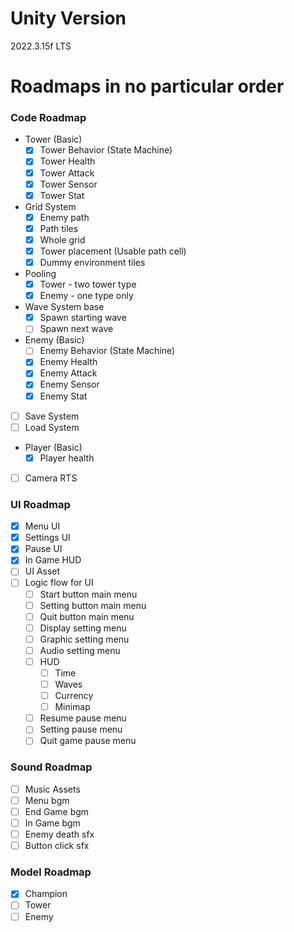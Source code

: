 # Unity Version
2022.3.15f LTS

# Roadmaps in no particular order
### Code Roadmap
- Tower (Basic)
  - [x] Tower Behavior (State Machine)
  - [x] Tower Health
  - [x] Tower Attack
  - [x] Tower Sensor
  - [x] Tower Stat
- Grid System
  - [x] Enemy path
  - [x] Path tiles
  - [x] Whole grid
  - [x] Tower placement (Usable path cell)
  - [x] Dummy environment tiles
- Pooling
  - [x] Tower - two tower type
  - [x] Enemy - one type only
- Wave System base
  - [x] Spawn starting wave
  - [ ] Spawn next wave
- Enemy (Basic)
  - [ ] Enemy Behavior (State Machine)
  - [x] Enemy Health
  - [x] Enemy Attack
  - [x] Enemy Sensor
  - [x] Enemy Stat
- [ ] Save System
- [ ] Load System
- Player (Basic)
  - [x] Player health
- [ ] Camera RTS

### UI Roadmap
- [x] Menu UI
- [x] Settings UI
- [x] Pause UI
- [x] In Game HUD
- [ ] UI Asset
- [ ] Logic flow for UI
  - [ ] Start button main menu
  - [ ] Setting button main menu
  - [ ] Quit button main menu
  - [ ] Display setting menu
  - [ ] Graphic setting menu
  - [ ] Audio setting menu
  - [ ] HUD
    - [ ] Time
    - [ ] Waves
    - [ ] Currency
    - [ ] Minimap
  - [ ] Resume pause menu
  - [ ] Setting pause menu
  - [ ] Quit game pause menu

### Sound Roadmap
- [ ] Music Assets
- [ ] Menu bgm
- [ ] End Game bgm
- [ ] In Game bgm
- [ ] Enemy death sfx
- [ ] Button click sfx

### Model Roadmap
- [x] Champion 
- [ ] Tower
- [ ] Enemy